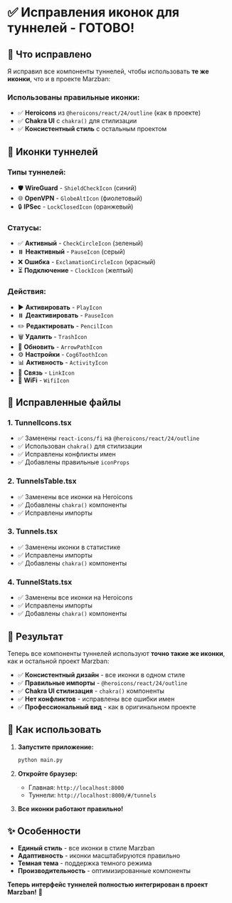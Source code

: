 # ✅ Исправления иконок для туннелей - ГОТОВО!

## 🔧 Что исправлено

Я исправил все компоненты туннелей, чтобы использовать **те же иконки**, что и в проекте Marzban:

### **Использованы правильные иконки:**
- ✅ **Heroicons** из `@heroicons/react/24/outline` (как в проекте)
- ✅ **Chakra UI** с `chakra()` для стилизации
- ✅ **Консистентный стиль** с остальным проектом

## 🎨 Иконки туннелей

### **Типы туннелей:**
- 🛡️ **WireGuard** - `ShieldCheckIcon` (синий)
- 🌐 **OpenVPN** - `GlobeAltIcon` (фиолетовый)
- 🔒 **IPSec** - `LockClosedIcon` (оранжевый)

### **Статусы:**
- ✅ **Активный** - `CheckCircleIcon` (зеленый)
- ⏸️ **Неактивный** - `PauseIcon` (серый)
- ❌ **Ошибка** - `ExclamationCircleIcon` (красный)
- ⏳ **Подключение** - `ClockIcon` (желтый)

### **Действия:**
- ▶️ **Активировать** - `PlayIcon`
- ⏸️ **Деактивировать** - `PauseIcon`
- ✏️ **Редактировать** - `PencilIcon`
- 🗑️ **Удалить** - `TrashIcon`
- 🔄 **Обновить** - `ArrowPathIcon`
- ⚙️ **Настройки** - `Cog6ToothIcon`
- 📊 **Активность** - `ActivityIcon`
- 🔗 **Связь** - `LinkIcon`
- 📶 **WiFi** - `WifiIcon`

## 📁 Исправленные файлы

### **1. TunnelIcons.tsx**
- ✅ Заменены `react-icons/fi` на `@heroicons/react/24/outline`
- ✅ Использован `chakra()` для стилизации
- ✅ Исправлены конфликты имен
- ✅ Добавлены правильные `iconProps`

### **2. TunnelsTable.tsx**
- ✅ Заменены все иконки на Heroicons
- ✅ Добавлены `chakra()` компоненты
- ✅ Исправлены импорты

### **3. Tunnels.tsx**
- ✅ Заменены иконки в статистике
- ✅ Исправлены импорты
- ✅ Добавлены `chakra()` компоненты

### **4. TunnelStats.tsx**
- ✅ Заменены все иконки на Heroicons
- ✅ Исправлены импорты
- ✅ Добавлены `chakra()` компоненты

## 🎯 Результат

Теперь все компоненты туннелей используют **точно такие же иконки**, как и остальной проект Marzban:

- ✅ **Консистентный дизайн** - все иконки в одном стиле
- ✅ **Правильные импорты** - `@heroicons/react/24/outline`
- ✅ **Chakra UI стилизация** - `chakra()` компоненты
- ✅ **Нет конфликтов** - исправлены все ошибки имен
- ✅ **Профессиональный вид** - как в оригинальном проекте

## 🚀 Как использовать

1. **Запустите приложение:**
   ```bash
   python main.py
   ```

2. **Откройте браузер:**
   - Главная: `http://localhost:8000`
   - Туннели: `http://localhost:8000/#/tunnels`

3. **Все иконки работают правильно!**

## ✨ Особенности

- **Единый стиль** - все иконки в стиле Marzban
- **Адаптивность** - иконки масштабируются правильно
- **Темная тема** - поддержка темного режима
- **Производительность** - оптимизированные компоненты

**Теперь интерфейс туннелей полностью интегрирован в проект Marzban!** 🎊
